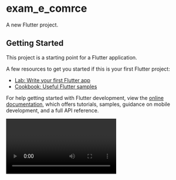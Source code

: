 # exam_e_comrce

A new Flutter project.

## Getting Started

This project is a starting point for a Flutter application.

A few resources to get you started if this is your first Flutter project:

- [Lab: Write your first Flutter app](https://docs.flutter.dev/get-started/codelab)
- [Cookbook: Useful Flutter samples](https://docs.flutter.dev/cookbook)

For help getting started with Flutter development, view the
[online documentation](https://docs.flutter.dev/), which offers tutorials,
samples, guidance on mobile development, and a full API reference.
<p>
  <video src="https://github.com/harshdusane2103/exam_e_comrce/assets/161817658/d1eac011-9ceb-439c-94be-68157ac1af47">
  <img src="https://github.com/harshdusane2103/exam_e_comrce/blob/master/home2.png" width=22% height=35% align=center>
  <img src="https://github.com/harshdusane2103/exam_e_comrce/blob/master/home3.png" width=22% height=35% align=center>
  <img src="https://github.com/harshdusane2103/exam_e_comrce/blob/master/detail.png" width=22% height=35% align=center>
  <img src="https://github.com/harshdusane2103/exam_e_comrce/blob/master/cart.png" width=22% height=35% align=center>




</p>
